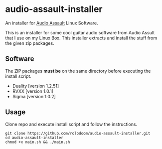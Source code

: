 # audio-assault-installer
An installer for [Audio Assault](https://audio-assault.com/) Linux Software.

This is an installer for some cool guitar audio software from Audio Assult that I use on my Linux Box. This installer extracts and install the stuff from the given zip packages.

## Software
The ZIP packages **must be** on the same directory before executing the install script.
* Duality [version 1.2.51]
* RVXX [version 1.0.1]
* Sigma [version 1.0.2]

## Usage
Clone repo and execute install script and follow the instructions.

    git clone https://github.com/rolodoom/audio-assault-installer.git
    cd audio-assault-installer
    chmod +x main.sh && ./main.sh